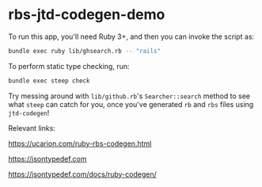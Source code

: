 # rbs-jtd-codegen-demo

To run this app, you'll need Ruby 3+, and then you can invoke the script as:

```bash
bundle exec ruby lib/ghsearch.rb -- "rails"
```

To perform static type checking, run:

```bash
bundle exec steep check
```

Try messing around with `lib/github.rb`'s `Searcher::search` method to see what
`steep` can catch for you, once you've generated `rb` and `rbs` files using
`jtd-codegen`!

Relevant links:

https://ucarion.com/ruby-rbs-codegen.html

https://jsontypedef.com

https://jsontypedef.com/docs/ruby-codegen/
